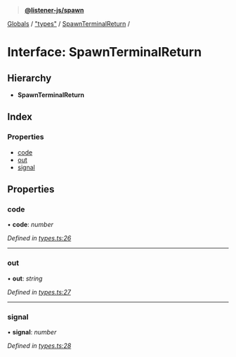 > **[@listener-js/spawn](../README.md)**

[Globals](../globals.md) / ["types"](../modules/_types_.md) / [SpawnTerminalReturn](_types_.spawnterminalreturn.md) /

# Interface: SpawnTerminalReturn

## Hierarchy

* **SpawnTerminalReturn**

## Index

### Properties

* [code](_types_.spawnterminalreturn.md#code)
* [out](_types_.spawnterminalreturn.md#out)
* [signal](_types_.spawnterminalreturn.md#signal)

## Properties

###  code

• **code**: *number*

*Defined in [types.ts:26](https://github.com/listener-js/spawn/blob/daf80b9/src/types.ts#L26)*

___

###  out

• **out**: *string*

*Defined in [types.ts:27](https://github.com/listener-js/spawn/blob/daf80b9/src/types.ts#L27)*

___

###  signal

• **signal**: *number*

*Defined in [types.ts:28](https://github.com/listener-js/spawn/blob/daf80b9/src/types.ts#L28)*